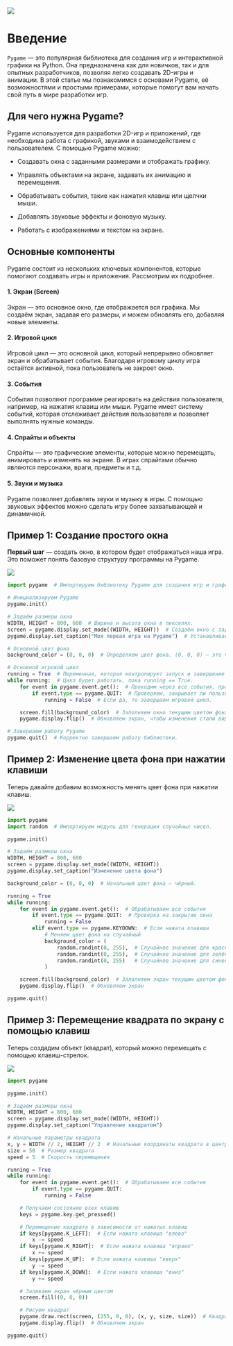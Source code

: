 <div>
    <img src="images/pygame.png">
</div>

# Введение

`Pygame` — это популярная библиотека для создания игр и интерактивной графики на Python. Она предназначена как для новичков, так и для опытных разработчиков, позволяя легко создавать 2D-игры и анимации. В этой статье мы познакомимся с основами Pygame, её возможностями и простыми примерами, которые помогут вам начать свой путь в мире разработки игр.

## Для чего нужна Pygame?

Pygame используется для разработки 2D-игр и приложений, где необходима работа с графикой, звуками и взаимодействием с пользователем. С помощью Pygame можно:

- Создавать окна с заданными размерами и отображать графику.

- Управлять объектами на экране, задавать их анимацию и перемещения.

- Обрабатывать события, такие как нажатия клавиш или щелчки мыши.

- Добавлять звуковые эффекты и фоновую музыку.

- Работать с изображениями и текстом на экране.

## Основные компоненты

Pygame состоит из нескольких ключевых компонентов, которые помогают создавать игры и приложения. Рассмотрим их подробнее.

#### 1. Экран (Screen)
Экран — это основное окно, где отображается вся графика. Мы создаём экран, задавая его размеры, и можем обновлять его, добавляя новые элементы.

#### 2. Игровой цикл
Игровой цикл — это основной цикл, который непрерывно обновляет экран и обрабатывает события. Благодаря игровому циклу игра остаётся активной, пока пользователь не закроет окно.

#### 3. События
События позволяют программе реагировать на действия пользователя, например, на нажатия клавиш или мыши. Pygame имеет систему событий, которая отслеживает действия пользователя и позволяет выполнять нужные команды.

#### 4. Спрайты и объекты
Спрайты — это графические элементы, которые можно перемещать, анимировать и изменять на экране. В играх спрайтами обычно являются персонажи, враги, предметы и т.д.

#### 5. Звуки и музыка
Pygame позволяет добавлять звуки и музыку в игры. С помощью звуковых эффектов можно сделать игру более захватывающей и динамичной.

## Пример 1: Создание простого окна

**Первый шаг** — создать окно, в котором будет отображаться наша игра. Это поможет понять базовую структуру программы на Pygame.

<div>
    <img src="images/py-1.png">
</div>

```python
import pygame  # Импортируем библиотеку Pygame для создания игр и графики.

# Инициализируем Pygame
pygame.init()

# Задаём размеры окна
WIDTH, HEIGHT = 800, 600  # Ширина и высота окна в пикселях.
screen = pygame.display.set_mode((WIDTH, HEIGHT))  # Создаём окно с заданными размерами.
pygame.display.set_caption("Моя первая игра на Pygame")  # Устанавливаем заголовок окна.

# Основной цвет фона
background_color = (0, 0, 0)  # Определяем цвет фона. (0, 0, 0) — это чёрный цвет (RGB).

# Основной игровой цикл
running = True  # Переменная, которая контролирует запуск и завершение игры.
while running:  # Цикл будет работать, пока running == True.
    for event in pygame.event.get():  # Проходим через все события, произошедшие за последнее обновление.
        if event.type == pygame.QUIT:  # Проверяем, закрывает ли пользователь окно.
            running = False  # Если да, то завершаем игровой цикл.

    screen.fill(background_color)  # Заполняем окно текущим цветом фона.
    pygame.display.flip()  # Обновляем экран, чтобы изменения стали видны.

# Завершаем работу Pygame
pygame.quit()  # Корректно завершаем работу библиотеки.
```

## Пример 2: Изменение цвета фона при нажатии клавиши

Теперь давайте добавим возможность менять цвет фона при нажатии клавиш.

<div>
    <img src="images/py-2.png">
</div>

```python
import pygame
import random  # Импортируем модуль для генерации случайных чисел.

pygame.init()

# Задаём размеры окна
WIDTH, HEIGHT = 800, 600
screen = pygame.display.set_mode((WIDTH, HEIGHT))
pygame.display.set_caption("Изменение цвета фона")

background_color = (0, 0, 0)  # Начальный цвет фона — чёрный.

running = True
while running:
    for event in pygame.event.get():  # Обрабатываем все события
        if event.type == pygame.QUIT:  # Проверка на закрытие окна
            running = False
        elif event.type == pygame.KEYDOWN:  # Если нажата клавиша
            # Меняем цвет фона на случайный
            background_color = (
                random.randint(0, 255),  # Случайное значение для красного цвета (от 0 до 255)
                random.randint(0, 255),  # Случайное значение для зелёного цвета
                random.randint(0, 255)   # Случайное значение для синего цвета
            )

    screen.fill(background_color)  # Заполняем экран текущим цветом фона
    pygame.display.flip()  # Обновляем экран

pygame.quit()
```

## Пример 3: Перемещение квадрата по экрану с помощью клавиш

Теперь создадим объект (квадрат), который можно перемещать с помощью клавиш-стрелок.

<div>
    <img src="images/py-3.png">
</div>

```python
import pygame

pygame.init()

# Задаём размеры окна
WIDTH, HEIGHT = 800, 600
screen = pygame.display.set_mode((WIDTH, HEIGHT))
pygame.display.set_caption("Управление квадратом")

# Начальные параметры квадрата
x, y = WIDTH // 2, HEIGHT // 2  # Начальные координаты квадрата в центре окна
size = 50  # Размер квадрата
speed = 5  # Скорость перемещения

running = True
while running:
    for event in pygame.event.get():  # Обрабатываем все события
        if event.type == pygame.QUIT:
            running = False

    # Получаем состояние всех клавиш
    keys = pygame.key.get_pressed()

    # Перемещение квадрата в зависимости от нажатых клавиш
    if keys[pygame.K_LEFT]:  # Если нажата клавиша "влево"
        x -= speed
    if keys[pygame.K_RIGHT]:  # Если нажата клавиша "вправо"
        x += speed
    if keys[pygame.K_UP]:  # Если нажата клавиша "вверх"
        y -= speed
    if keys[pygame.K_DOWN]:  # Если нажата клавиша "вниз"
        y += speed

    # Заливаем экран чёрным цветом
    screen.fill((0, 0, 0))

    # Рисуем квадрат
    pygame.draw.rect(screen, (255, 0, 0), (x, y, size, size))  # Квадрат красного цвета
    pygame.display.flip()  # Обновляем экран

pygame.quit()
```

